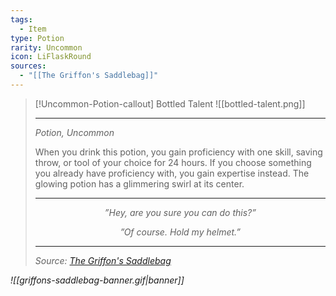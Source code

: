 ```yaml
---
tags:
  - Item
type: Potion
rarity: Uncommon
icon: LiFlaskRound
sources:
  - "[[The Griffon's Saddlebag]]"
---
```


>[!Uncommon-Potion-callout] Bottled Talent
>![[bottled-talent.png]]
>
>---
> _Potion, Uncommon_
> 
>When you drink this potion, you gain proficiency with one skill, saving throw, or tool of your choice for 24 hours. If you choose something you already have proficiency with, you gain expertise instead. The glowing potion has a glimmering swirl at its center.
> 
> ---
> 
><p style="text-align:center;"><i><p style="text-align:center;"><i>”Hey, are you sure you can do this?”</i></p>
> <p style="text-align:center;"><i><p style="text-align:center;"><i>”Of course. Hold my helmet.”</i></p>
> 
> ---
> Source: [The Griffon's Saddlebag](https://www.thegriffonssaddlebag.com/)

![[griffons-saddlebag-banner.gif|banner]]